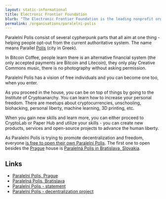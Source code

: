 ```yaml
---
layout: static-informational
title: Electronic Frontier Foundation
blurb: "The Electronic Frontier Foundation is the leading nonprofit organization defending civil liberties in the digital world. Founded in 1990, EFF champions user privacy, free expression, and innovation through impact litigation, policy analysis, grassroots activism, and technology development. Founded by <a href=\"/people/john-gilmore\">John Gilmore</a>, <a href=\"/people/john-perry-barlow\">John Perry Barlow</a> and Mitch Kapor"
permalink: /organisations/paralelni-polis
---
```


Paralelní Polis consist of several cypherpunk parts that all aim at one thing - helping people opt-out from the current authoritative system. The name means Parallel [Polis](https://en.wikipedia.org/wiki/Polis) (city in Greek).

In Bitcoin Coffee, people learn there is an alternative financial system (the only accepted payments are Bitcoin and Litecoin), they only play Creative Commons music, there is no photography without asking permission. 

Paralelní Polis has a vision of free individuals and you can become one too, when you enter.

As you proceed in the house, you can be on top of things by going to the Institute of Cryptoanarchy. You can learn how to increase your personal freedom. There are meetups about cryptocurrencies, unschooling, biohacking, personal liberty, machine learning, 3D printing, etc.

When you gain new skills and learn more, you can either proceed to CryptoLab or Paper Hub and utilize your skills - you can create new products, services and open-source projects to advance the human liberty.

As Paralelni Polis is trying to promote decentralization and freedom, everyone [is free to open their own Paralelni Polis](https://github.com/ParalelniPolis/ParalelniPolis-decentralized). The first one to open besides the [Prague](https://paralelnipolis.cz/) house is [Paralelná Polis in Bratislava, Slovakia](https://paralelnapolis.sk/).

## Links

* [Paralelní Polis, Prague](https://paralelnipolis.cz/)
* [Paralelná Polis, Bratislava](https://paralelnapolis.sk/)
* [Paralelní Polis - statement](https://www.paralelnipolis.cz/o-nas/en/)
* [Paralelní Polis - decentralization project](https://github.com/ParalelniPolis/ParalelniPolis-decentralized)
